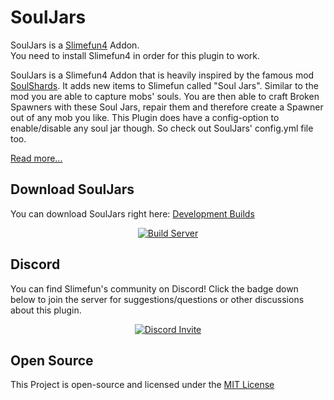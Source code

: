 # SoulJars
SoulJars is a [Slimefun4](https://github.com/TheBusyBiscuit/Slimefun4/) Addon.<br>
You need to install Slimefun4 in order for this plugin to work.

SoulJars is a Slimefun4 Addon that is heavily inspired by the famous mod [SoulShards](https://www.curseforge.com/minecraft/mc-mods/soul-shards-respawn).
It adds new items to Slimefun called "Soul Jars".
Similar to the mod you are able to capture mobs' souls. 
You are then able to craft Broken Spawners with these Soul Jars, repair them and therefore create a Spawner out of any mob you like.
This Plugin does have a config-option to enable/disable any soul jar though. So check out SoulJars' config.yml file too.

[Read more...](https://github.com/TheBusyBiscuit/Slimefun4/wiki/SoulJars)

## Download SoulJars
You can download SoulJars right here: [Development Builds](https://thebusybiscuit.github.io/builds/TheBusyBiscuit/SoulJars/master/)

<p align="center">
  <a href="https://thebusybiscuit.github.io/builds/TheBusyBiscuit/SoulJars/master/">
    <img src="https://thebusybiscuit.github.io/builds/TheBusyBiscuit/SoulJars/master/badge.svg" alt="Build Server"/>
  </a>
</p>

## Discord
You can find Slimefun's community on Discord!
Click the badge down below to join the server for suggestions/questions or other discussions about this plugin.
<p align="center">
  <a href="https://discord.gg/fsD4Bkh">
    <img src="https://img.shields.io/discord/565557184348422174?color=7289DA&label=Discord&style=for-the-badge" alt="Discord Invite"/>
  </a>
</p>

## Open Source
This Project is open-source and licensed under the [MIT License](https://github.com/TheBusyBiscuit/SoulJars/blob/master/LICENSE)
